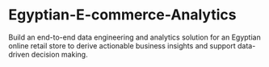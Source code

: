 # Egyptian-E-commerce-Analytics
Build an end-to-end data engineering and analytics solution for an Egyptian online retail store to derive actionable business insights and support data-driven decision making.
